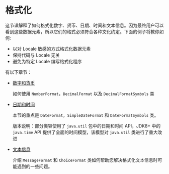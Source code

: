 # 格式化

这节课解释了如何格式化数字、货币、日期、时间和文本信息。因为最终用户可以看到这些数据元素，所以它们的格式必须符合各种文化约定。下面的例子将教你如何:

- 以对 Locale 敏感的方式格式化数据元素
- 保持代码与 Locale 无关
- 避免为特定 Locale 编写格式化程序

有以下章节：

- [数字和货币](./numberintro.md)

  如何使用 `NumberFormat`，`DecimalFormat` 以及 `DecimalFormatSymbols` 类

- [日期和时间](./dateintro.md)

  本节的重点是 `DateFormat`，`SimpleDateFormat` 和 `DateFormatSymbols` 类。

  版本说明：部分类容使用了 `java.util` 包中的日期和时间 API，JDK8+ 中的 `java.time` API 提供了全面的时间模型，该模型对 `java.util` 类进行了重大改进

- [文本信息](./messageintro.md)

  介绍 `MessageFormat` 和 `ChoiceFormat` 类如何帮助您解决格式化文本信息时可能遇到的一些问题。

